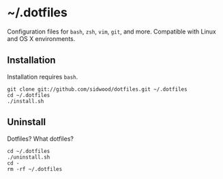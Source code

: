 # ~/.dotfiles

Configuration files for `bash`, `zsh`, `vim`, `git`, and more. Compatible with
Linux and OS X environments.

## Installation

Installation requires `bash`.

    git clone git://github.com/sidwood/dotfiles.git ~/.dotfiles
    cd ~/.dotfiles
    ./install.sh

## Uninstall

Dotfiles? What dotfiles?

    cd ~/.dotfiles
    ./uninstall.sh
    cd -
    rm -rf ~/.dotfiles
